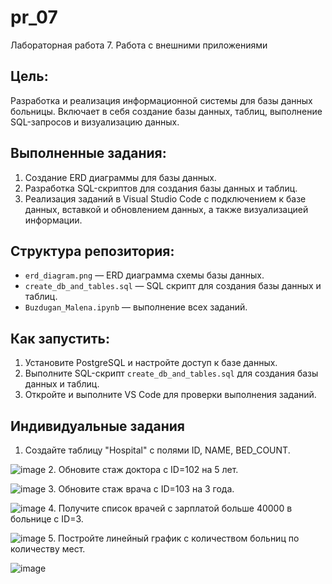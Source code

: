 # pr_07
Лабораторная работа 7. Работа с внешними приложениями

## Цель:
Разработка и реализация информационной системы для базы данных больницы. Включает в себя создание базы данных, таблиц, выполнение SQL-запросов и визуализацию данных.

## Выполненные задания:
1. Создание ERD диаграммы для базы данных.
2. Разработка SQL-скриптов для создания базы данных и таблиц.
3. Реализация заданий в Visual Studio Code с подключением к базе данных, вставкой и обновлением данных, а также визуализацией информации.

## Структура репозитория:
- `erd_diagram.png` — ERD диаграмма схемы базы данных.
- `create_db_and_tables.sql` — SQL скрипт для создания базы данных и таблиц.
- `Buzdugan_Malena.ipynb` —  выполнение всех заданий.

## Как запустить:
1. Установите PostgreSQL и настройте доступ к базе данных.
2. Выполните SQL-скрипт `create_db_and_tables.sql` для создания базы данных и таблиц.
3. Откройте и выполните VS Code для проверки выполнения заданий.

## Индивидуальные задания
1. Создайте таблицу "Hospital" с полями ID, NAME, BED_COUNT.

![image](https://github.com/user-attachments/assets/be798114-b3d2-464a-baa0-afc8f502bb51)
2. Обновите стаж доктора с ID=102 на 5 лет.

![image](https://github.com/user-attachments/assets/8b159c50-76a7-4852-8d84-b99d4a03e365)
3. Обновите стаж врача с ID=103 на 3 года.

![image](https://github.com/user-attachments/assets/ce54721b-f4fa-49bb-8413-84a5ac80bb10)
4. Получите список врачей с зарплатой больше 40000 в больнице с ID=3.

![image](https://github.com/user-attachments/assets/db01c11f-51d1-44c4-aacc-6167a8852772)
5. Постройте линейный график с количеством больниц по количеству мест.

![image](https://github.com/user-attachments/assets/f9e05cd3-312d-4c5e-b48d-48a898d15a48)



